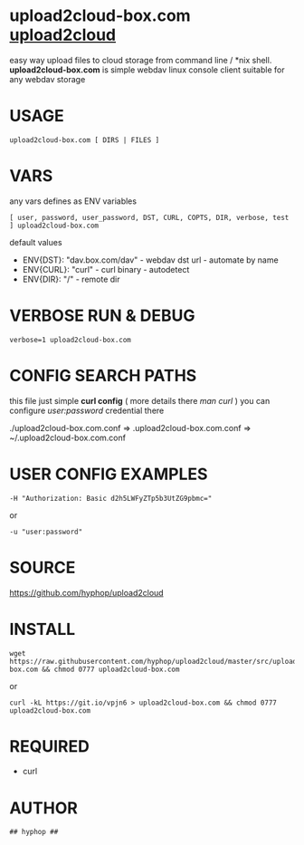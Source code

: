
# upload2cloud-box.com  [upload2cloud](https://github.com/hyphop/upload2cloud/) 

easy way upload files to cloud storage from command line / *nix shell.
**upload2cloud-box.com** is simple webdav linux console client suitable for any webdav storage

# USAGE 

    upload2cloud-box.com [ DIRS | FILES ]

# VARS

any vars defines as ENV variables

    [ user, password, user_password, DST, CURL, COPTS, DIR, verbose, test ] upload2cloud-box.com

default values

+ ENV{DST}: "dav.box.com/dav" - webdav dst url - automate by name
+ ENV{CURL}: "curl" - curl binary - autodetect
+ ENV{DIR}: "/" - remote dir

# VERBOSE RUN & DEBUG

    verbose=1 upload2cloud-box.com

# CONFIG SEARCH PATHS

this file just simple **curl config** ( more details there *man curl* )
you can configure *user:password* credential there 

./upload2cloud-box.com.conf => .upload2cloud-box.com.conf => ~/.upload2cloud-box.com.conf


# USER CONFIG EXAMPLES

    -H "Authorization: Basic d2h5LWFyZTp5b3UtZG9pbmc="
or

    -u "user:password"

# SOURCE

https://github.com/hyphop/upload2cloud

# INSTALL

    wget https://raw.githubusercontent.com/hyphop/upload2cloud/master/src/upload2cloud-box.com && chmod 0777 upload2cloud-box.com

or
    
    curl -kL https://git.io/vpjn6 > upload2cloud-box.com && chmod 0777 upload2cloud-box.com

# REQUIRED

+ curl

# AUTHOR

    ## hyphop ##

